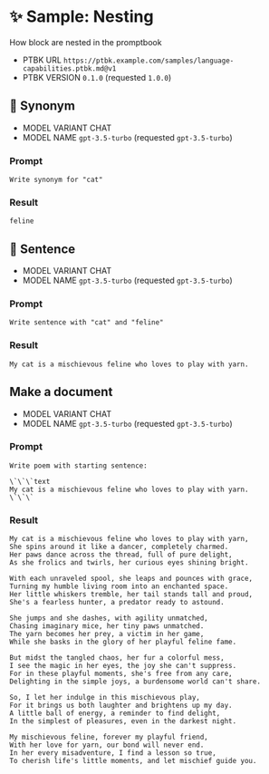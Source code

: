 # ✨ Sample: Nesting

How block are nested in the promptbook

-   PTBK URL `https://ptbk.example.com/samples/language-capabilities.ptbk.md@v1`
-   PTBK VERSION `0.1.0` (requested `1.0.0`)

## 💬 Synonym

-   MODEL VARIANT CHAT
-   MODEL NAME `gpt-3.5-turbo` (requested `gpt-3.5-turbo`)

### Prompt

```
Write synonym for "cat"
```

### Result

```
feline
```

## 💬 Sentence

-   MODEL VARIANT CHAT
-   MODEL NAME `gpt-3.5-turbo` (requested `gpt-3.5-turbo`)

### Prompt

```
Write sentence with "cat" and "feline"
```

### Result

```
My cat is a mischievous feline who loves to play with yarn.
```

## Make a document

-   MODEL VARIANT CHAT
-   MODEL NAME `gpt-3.5-turbo` (requested `gpt-3.5-turbo`)

### Prompt

```
Write poem with starting sentence:

\`\`\`text
My cat is a mischievous feline who loves to play with yarn.
\`\`\`
```

### Result

```
My cat is a mischievous feline who loves to play with yarn,
She spins around it like a dancer, completely charmed.
Her paws dance across the thread, full of pure delight,
As she frolics and twirls, her curious eyes shining bright.

With each unraveled spool, she leaps and pounces with grace,
Turning my humble living room into an enchanted space.
Her little whiskers tremble, her tail stands tall and proud,
She's a fearless hunter, a predator ready to astound.

She jumps and she dashes, with agility unmatched,
Chasing imaginary mice, her tiny paws unmatched.
The yarn becomes her prey, a victim in her game,
While she basks in the glory of her playful feline fame.

But midst the tangled chaos, her fur a colorful mess,
I see the magic in her eyes, the joy she can't suppress.
For in these playful moments, she's free from any care,
Delighting in the simple joys, a burdensome world can't share.

So, I let her indulge in this mischievous play,
For it brings us both laughter and brightens up my day.
A little ball of energy, a reminder to find delight,
In the simplest of pleasures, even in the darkest night.

My mischievous feline, forever my playful friend,
With her love for yarn, our bond will never end.
In her every misadventure, I find a lesson so true,
To cherish life's little moments, and let mischief guide you.
```
